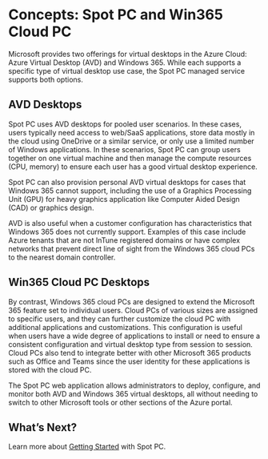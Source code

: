 <meta name="robots" content="noindex">

# Concepts: Spot PC and Win365 Cloud PC
Microsoft provides two offerings for virtual desktops in the Azure Cloud: Azure Virtual Desktop (AVD) and Windows 365.  While each supports a specific type of virtual desktop use case, the Spot PC managed service supports both options.

## AVD Desktops
Spot PC uses AVD desktops for pooled user scenarios. In these cases, users typically need access to web/SaaS applications, store data mostly in the cloud using OneDrive or a similar service, or only use a limited number of Windows applications. In these scenarios, Spot PC can group users together on one virtual machine and then manage the compute resources (CPU, memory) to ensure each user has a good virtual desktop experience.   

Spot PC can also provision personal AVD virtual desktops for cases that Windows 365 cannot support, including the use of a Graphics Processing Unit (GPU) for heavy graphics application like Computer Aided Design (CAD) or graphics design.   

AVD is also useful when a customer configuration has characteristics that Windows 365 does not currently support. Examples of this case include Azure tenants that are not InTune registered domains or have complex networks that prevent direct line of sight from the Windows 365 cloud PCs to the nearest domain controller.

## Win365 Cloud PC Desktops
By contrast, Windows 365 cloud PCs are designed to extend the Microsoft 365 feature set to individual users. Cloud PCs of various sizes are assigned to specific users, and they can further customize the cloud PC with additional applications and customizations. This configuration is useful when users have a wide degree of applications to install or need to ensure a consistent configuration and virtual desktop type from session to session.  Cloud PCs also tend to integrate better with other Microsoft 365 products such as Office and Teams since the user identity for these applications is stored with the cloud PC.

The Spot PC web application allows administrators to deploy, configure, and monitor both AVD and Windows 365 virtual desktops, all without needing to switch to other Microsoft tools or other sections of the Azure portal.

## What’s Next?

Learn more about [Getting Started](spot-pc/getting-started/) with Spot PC.
